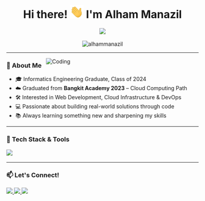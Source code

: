 <h1 align="center">Hi there! <img src="https://raw.githubusercontent.com/ABSphreak/ABSphreak/master/gifs/Hi.gif" width="35px"> I'm Alham Manazil</h1>

<p align="center">
  <a href="https://github.com/Ratheshan03/readme-typing-svg">
    <img src="https://readme-typing-svg.herokuapp.com?lines=Informatics+Engineering+Graduate+🎓;Cloud+Computing+Enthusiast+☁️;Lifelong+Learner+💡;Tech+Explorer+🚀&center=true&width=500&height=50">
  </a>
</p>

<p align="center">
  <img src="https://komarev.com/ghpvc/?username=alhammanazil&label=Profile%20Views&color=0e75b6&style=flat" alt="alhammanazil" />
</p>

---

<img align="right" alt="Coding" width="400" src="https://camo.githubusercontent.com/4d9f5ecceb711eec6e2018f38a5677dc657c9738d4a65ba3b928c41c0a45b439/68747470733a2f2f6d69726f2e6d656469756d2e636f6d2f6d61782f313336302f302a37513379765349765f7430696f4a2d5a2e676966">

### 💬 About Me
- 🎓 Informatics Engineering Graduate, Class of 2024  
- ☁️ Graduated from **Bangkit Academy 2023** – Cloud Computing Path  
- 🛠️ Interested in Web Development, Cloud Infrastructure & DevOps  
- 💻 Passionate about building real-world solutions through code  
- 📚 Always learning something new and sharpening my skills  

---

### 🚀 Tech Stack & Tools
<p>
  <img src="https://skillicons.dev/icons?i=html,css,js,ts,react,vue,nodejs,express,tailwind,php,laravel,python,gcp,git,mysql" />
</p>

---

### 📫 Let's Connect!
<p>
  <a href="https://linkedin.com/in/alham-manazil" target="blank">
    <img src="https://img.shields.io/badge/LinkedIn-blue?style=for-the-badge&logo=linkedin&logoColor=white" />
  </a>
  <a href="https://instagram.com/alham_manazil" target="blank">
    <img src="https://img.shields.io/badge/Instagram-E4405F?style=for-the-badge&logo=instagram&logoColor=white" />
  </a>
  <a href="mailto:alhammanazil18@gmail.com" target="blank">
    <img src="https://img.shields.io/badge/Email-D14836?style=for-the-badge&logo=gmail&logoColor=white" />
  </a>
</p>
